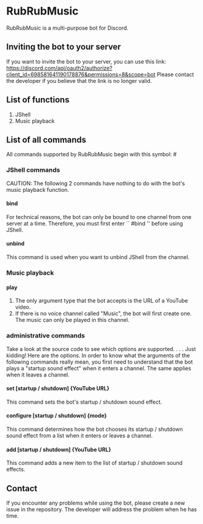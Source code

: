 # RubRubMusic
RubRubMusic is a multi-purpose bot for Discord.

## Inviting the bot to your server
If you want to invite the bot to your server, you can use this link: https://discord.com/api/oauth2/authorize?client_id=698581641190178876&permissions=8&scope=bot
Please contact the developer if you believe that the link is no longer valid.

## List of functions
1. JShell
2. Music playback

## List of all commands
All commands supported by RubRubMusic begin with this symbol: #
### JShell commands
CAUTION: The following 2 commands have nothing to do with the bot's music playback function.
#### bind
For technical reasons, the bot can only be bound to one channel from one server at a time. Therefore, you must first enter `` #bind '' before using JShell.

#### unbind
This command is used when you want to unbind JShell from the channel.

### Music playback
#### play
1. The only argument type that the bot accepts is the URL of a YouTube video.
2. If there is no voice channel called "Music", the bot will first create one. The music can only be played in this channel.

### administrative commands
Take a look at the source code to see which options are supported.
.
.
.
Just kidding! Here are the options.
In order to know what the arguments of the following commands really mean, you first need to understand that the bot plays a "startup sound effect" when it enters a channel. The same applies when it leaves a channel.
#### set [startup / shutdown] {YouTube URL}
This command sets the bot's startup / shutdown sound effect.

#### configure [startup / shutdown] {mode}
This command determines how the bot chooses its startup / shutdown sound effect from a list when it enters or leaves a channel.

#### add [startup / shutdown] {YouTube URL}
This command adds a new item to the list of startup / shutdown sound effects.

## Contact
If you encounter any problems while using the bot, please create a new issue in the repository. The developer will address the problem when he has time.
